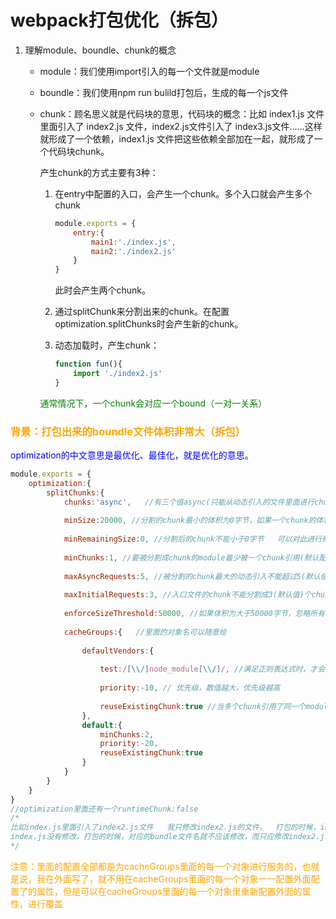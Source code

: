 # webpack打包优化（拆包）

1. 理解module、boundle、chunk的概念

   + module：我们使用import引入的每一个文件就是module

   + boundle：我们使用npm run bulild打包后，生成的每一个js文件

   + chunk：顾名思义就是代码块的意思，代码块的概念：比如 index1.js 文件里面引入了 index2.js 文件，index2.js文件引入了 index3.js文件......这样就形成了一个依赖，index1.js 文件把这些依赖全部加在一起，就形成了一个代码块chunk。

     产生chunk的方式主要有3种：

     1. 在entry中配置的入口，会产生一个chunk。多个入口就会产生多个chunk

        ```javascript
        module.exports = {
            entry:{
                main1:'./index.js',
                main2:'./index2.js'
            }
        }
        ```

        此时会产生两个chunk。

     2. 通过splitChunk来分割出来的chunk。在配置optimization.splitChunks时会产生新的chunk。

     3. 动态加载时，产生chunk：

        ```javascript
        function fun(){
            import './index2.js'
        }
        ```

     <font color="green">通常情况下，一个chunk会对应一个bound（一对一关系）</font>

### <font color="orange">背景：打包出来的boundle文件体积非常大（拆包）</font>

<font color="blue">optimization的中文意思是最优化、最佳化，就是优化的意思</font>。

```javascript
module.exports = {
    optimization:{
        splitChunks:{
            chunks:'async',   //有三个值async(只能从动态引入的文件里面进行chunk分割)、all、initial(只能从入口文件进行chunk分割)
            
            minSize:20000, //分割的chunk最小的体积为0字节，如果一个chunk的体积小于0字节，那么就不能对这个chunk进行分割
            
            minRemainingSize:0, //分割后的chunk不能小于0字节   可以对此进行修改，太小会增加请求的次数，得不偿失
            
            minChunks:1, //要被分割成chunk的module最少被一个chunk引用(默认配置)
            
            maxAsyncRequests:5, //被分割的chunk最大的动态引入不能超过5(默认值)个
            
            maxInitialRequests:3, //入口文件的chunk不能分割成3(默认值)个chunk以上
            
            enforceSizeThreshold:50000, //如果体积为大于50000字节，忽略所有的条件并且进行分割
            
            cacheGroups:{   //里面的对象名可以随意给
                
                defaultVendors:{
                    
                    test:/[\\/]node_module[\\/]/, //满足正则表达式时，才会进行分割
                    
                    priority:-10, // 优先级，数值越大，优先级越高
                    
                    reuseExistingChunk:true //当多个chunk引用了同一个module时，这个module只会打包为一次，成为共享的
                },
                default:{
                    minChunks:2,
                    priority:-20,
                    reuseExistingChunk:true
                }
            }
        }
    }
}
//optimization里面还有一个runtimeChunk:false 
/*
比如index.js里面引入了index2.js文件   我只修改index2.js的文件，  打包的时候，index.js对应的bundle名称会发生改变,（index2.js打包处理的boundle修改了，index.js引入的文件名也会作对应的修改）
index.js没有修改，打包的时候，对应的bundle文件名就不应该修改，而只应修改index2.js文件，要达到这个目的，设置为true时，修改index2.js的文件，  打包的时候，index.js对应的bundle文件名就不会发生改变（实际上会产生一个runtime.js文件，里面保存着相关引用信息）(缓存，作用：当已经发榜后，再修改了里面的index2.js，再发榜，用户就不用再次加载index1.js对应产生的bundle文件了，提高了访问效率)
*/
```

<font color="orange">注意：里面的配置全部都是为cacheGroups里面的每一个对象进行服务的，也就是说，我在外面写了，就不用在cacheGroups里面的每一个对象一一配置外面配置了的属性，但是可以在cacheGroups里面的每一个对象里重新配置外面的属性，进行覆盖</font>

